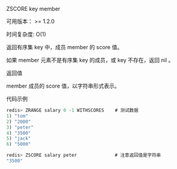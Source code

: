 ZSCORE key member

可用版本： >= 1.2.0

时间复杂度: O(1)

返回有序集 key 中，成员 member 的 score 值。

如果 member 元素不是有序集 key 的成员，或 key 不存在，返回 nil 。

返回值

member 成员的 score 值，以字符串形式表示。

代码示例

```javascript
redis> ZRANGE salary 0 -1 WITHSCORES    # 测试数据
1) "tom"
2) "2000"
3) "peter"
4) "3500"
5) "jack"
6) "5000"

redis> ZSCORE salary peter              # 注意返回值是字符串
"3500"

```

